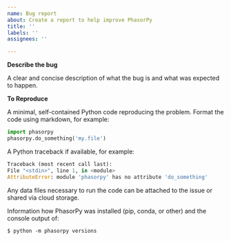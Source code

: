 ```yaml
---
name: Bug report
about: Create a report to help improve PhasorPy
title: ''
labels: ''
assignees: ''

---
```


**Describe the bug**

A clear and concise description of what the bug is and what was expected to happen.

**To Reproduce**

A minimal, self-contained Python code reproducing the problem. Format the code using markdown, for example:

```Python
import phasorpy
phasorpy.do_something('my.file')
```

A Python traceback if available, for example:

```Python traceback
Traceback (most recent call last):
File "<stdin>", line 1, in <module>
AttributeError: module 'phasorpy' has no attribute 'do_something'
```

Any data files necessary to run the code can be attached to the issue or shared via cloud storage.

Information how PhasorPy was installed (pip, conda, or other) and the console output of:

```
$ python -m phasorpy versions
```
